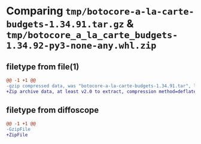 # Comparing `tmp/botocore-a-la-carte-budgets-1.34.91.tar.gz` & `tmp/botocore_a_la_carte_budgets-1.34.92-py3-none-any.whl.zip`

## filetype from file(1)

```diff
@@ -1 +1 @@
-gzip compressed data, was "botocore-a-la-carte-budgets-1.34.91.tar", last modified: Thu Apr 25 01:03:29 2024, max compression
+Zip archive data, at least v2.0 to extract, compression method=deflate
```

## filetype from diffoscope

```diff
@@ -1 +1 @@
-GzipFile
+ZipFile
```

